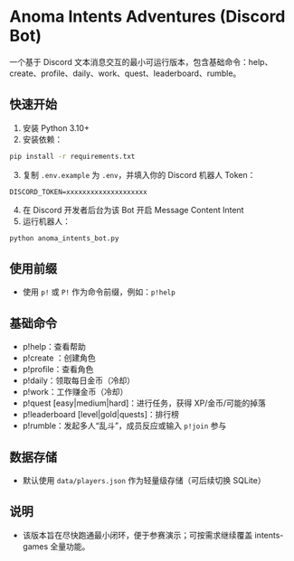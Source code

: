 # Anoma Intents Adventures (Discord Bot)

一个基于 Discord 文本消息交互的最小可运行版本，包含基础命令：help、create、profile、daily、work、quest、leaderboard、rumble。

## 快速开始

1) 安装 Python 3.10+
2) 安装依赖：
```bash
pip install -r requirements.txt
```
3) 复制 `.env.example` 为 `.env`，并填入你的 Discord 机器人 Token：
```
DISCORD_TOKEN=xxxxxxxxxxxxxxxxxxxx
```
4) 在 Discord 开发者后台为该 Bot 开启 Message Content Intent
5) 运行机器人：
```bash
python anoma_intents_bot.py
```

## 使用前缀
- 使用 `p!` 或 `P!` 作为命令前缀，例如：`p!help`

## 基础命令
- p!help：查看帮助
- p!create <race> <class>：创建角色
- p!profile：查看角色
- p!daily：领取每日金币（冷却）
- p!work：工作赚金币（冷却）
- p!quest [easy|medium|hard]：进行任务，获得 XP/金币/可能的掉落
- p!leaderboard [level|gold|quests]：排行榜
- p!rumble：发起多人“乱斗”，成员反应或输入 `p!join` 参与

## 数据存储
- 默认使用 `data/players.json` 作为轻量级存储（可后续切换 SQLite）

## 说明
- 该版本旨在尽快跑通最小闭环，便于参赛演示；可按需求继续覆盖 intents-games 全量功能。
